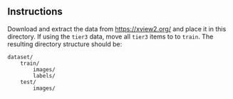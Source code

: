 ## Instructions

Download and extract the data from https://xview2.org/ and place it in this directory. If using the `tier3` data, move all `tier3` items to to `train`. The resulting  directory structure should be:
```
dataset/
    train/
        images/
        labels/
    test/
        images/
```
